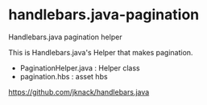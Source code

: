 handlebars.java-pagination
==========================

Handlebars.java pagination helper

This is Handlebars.java's Helper that makes pagination.

- PaginationHelper.java : Helper class
- pagination.hbs : asset hbs


https://github.com/jknack/handlebars.java
